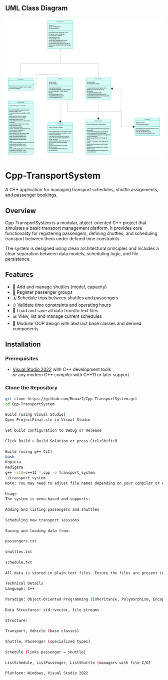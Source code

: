 ## UML Class Diagram

![UML](UML.png)

# Cpp-TransportSystem

A C++ application for managing transport schedules, shuttle assignments, and passenger bookings.

## Overview

Cpp-TransportSystem is a modular, object-oriented C++ project that simulates a basic transport management platform. It provides core functionality for registering passengers, defining shuttles, and scheduling transport between them under defined time constraints.

The system is designed using clean architectural principles and includes a clear separation between data models, scheduling logic, and file persistence.

## Features

- 🚌 Add and manage shuttles (model, capacity)
- 👥 Register passenger groups
- 🗓️ Schedule trips between shuttles and passengers
- ⏱ Validate time constraints and operating hours
- 💾 Load and save all data from/to text files
- 📊 View, list and manage current schedules
- 🧩 Modular OOP design with abstract base classes and derived components

## Installation

### Prerequisites

- [Visual Studio 2022](https://visualstudio.microsoft.com/) with C++ development tools  
  *or* any modern C++ compiler with C++11 or later support

### Clone the Repository

```bash
git clone https://github.com/Mouaz7/Cpp-TransportSystem.git
cd Cpp-TransportSystem

Build (using Visual Studio)
Open ProjectFinal.sln in Visual Studio

Set build configuration to Debug or Release

Click Build > Build Solution or press Ctrl+Shift+B

Build (using g++ CLI)
bash
Kopiera
Redigera
g++ -std=c++11 *.cpp -o transport_system
./transport_system
Note: You may need to adjust file names depending on your compiler or environment.

Usage
The system is menu-based and supports:

Adding and listing passengers and shuttles

Scheduling new transport sessions

Saving and loading data from:

passengers.txt

shuttles.txt

schedule.txt

All data is stored in plain text files. Ensure the files are present in the working directory when executing the program.

Technical Details
Language: C++

Paradigm: Object-Oriented Programming (Inheritance, Polymorphism, Encapsulation)

Data Structures: std::vector, file streams

Structure:

Transport, Vehicle (base classes)

Shuttle, Passenger (specialized types)

Schedule (links passenger ↔ shuttle)

ListSchedule, ListPassenger, ListShuttle (managers with file I/O)

Platform: Windows, Visual Studio 2022
